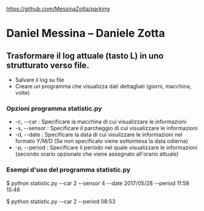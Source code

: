 https://github.com/MessinaZotta/parking

# Daniel Messina – Daniele Zotta

## Trasformare il log attuale (tasto L) in uno strutturato verso file.

* Salvare il log su file
* Creare un programma che visualizza dati dettagliati (giorni, macchina, volte)


### Opzioni programma statistic.py

* -c, --car : Specificare la macchina di cui visualizzare le informazioni
* -s, --sensor : Specificare il parcheggio di cui visualizzare le informazioni
* -d, --date : Specificare la data di cui visulizzare le informazioni nel formato Y/M/D (Se non specificato viene sottointesa la data odierna)
* -p, --period : Specificare il periodo nel quale visualizzare le informazioni (secondo orario opzionale che viene assegnato all'orario attuale)

### Esempi d'uso del programma statistic.py

$ python statistic.py --car 2 --sensor 4 --date 2017/05/28 --period 11:58 15:46

$ python statistic.py --car 2 --period 08:53

